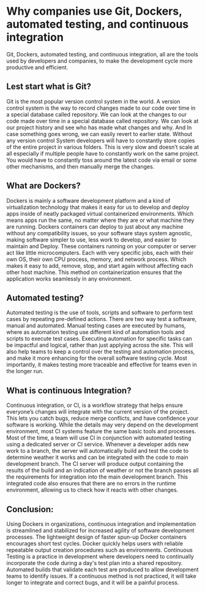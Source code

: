 # Why companies use Git, Dockers, automated testing, and continuous integration

Git, Dockers, automated testing, and continuous integration, all are the tools used by developers and companies, to make the development cycle more productive and efficient.

## Lest start what is Git?

Git is the most popular version control system in the world. A version control system is the way to record changes made to our code over time in a special database called repository. We can look at the changes to our code made over time in a special database called repository. We can look at our project history and see who has made what changes and why. And In case something goes wrong, we can easily revert to earlier state. Without any version control System developers will have to constantly store copies of the entire project in various folders. This is very slow and doesn’t scale at all especially if multiple people have to constantly work on the same project. You would have to constantly toss around the latest code via email or some other mechanisms, and then manually merge the changes. 

## What are Dockers?

Dockers is mainly a software development platform and a kind of virtualization technology that makes it easy for us to develop and deploy apps inside of neatly packaged virtual containerized environments. Which means apps run the same, no matter where they are or what machine they are running. Dockers containers can deploy to just about any machine without any compatibility issues, so your software stays system agnostic, making software simpler to use, less work to develop, and easier to maintain and Deploy. These containers running on your computer or server act like little microcomputers. Each with very specific jobs, each with their own OS, their own CPU process, memory, and network process. Which makes it easy to add, remove, stop, and start again without affecting each other host machine. This method on containerization ensures that the application works seamlessly in any environment.

## Automated testing?

Automated testing is the use of tools, scripts and software to perform test cases by repeating pre-defined actions. There are two way test a software, manual and automated. Manual testing cases are executed by humans, where as automation testing use different kind of automation tools and scripts to execute test cases. Executing automation for specific tasks can be impactful and logical, rather than just applying across the site. This will also help teams to keep a control over the testing and automation process, and make it more enhancing for the overall software testing cycle. Most importantly, it makes testing more traceable and effective for teams even in the longer run.

## What is continuous Integration?

Continuous integration, or CI, is a workflow strategy that helps ensure everyone’s changes will integrate with the current version of the project. This lets you catch bugs, reduce merge conflicts, and have confidence your software is working. While the details may very depend on the development environment, most CI systems feature the same basic tools and processes. Most of the time, a team will use CI in conjunction with automated testing using a dedicated server or CI service. Whenever a developer adds new work to a branch, the server will automatically build and test the code to determine weather it works and can be integrated with the code to main development branch. The CI server will produce output containing the results of the build and an indication of weather or not the branch passes all the requirements for integration into the main development branch. This integrated code also ensures that there are no errors in the runtime environment, allowing us to check how it reacts with other changes.  

## Conclusion:

Using Dockers in organizations, continuous integration and implementation is streamlined and stabilized for increased agility of software development processes. The lightweight design of faster spun-up Docker containers encourages short test cycles. Docker quickly helps users with reliable repeatable output creation procedures such as environments. Continuous Testing is a practice in development where developers need to continually incorporate the code during a day's test plan into a shared repository. Automated builds that validate each test are produced to allow development teams to identify issues. If a continuous method is not practiced, it will take longer to integrate and correct bugs, and it will be a painful process.
